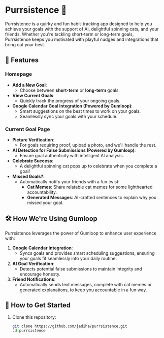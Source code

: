 # Purrsistence 🐾

Purrsistence is a quirky and fun habit-tracking app designed to help you achieve your goals with the support of AI, delightful spinning cats, and your friends. Whether you're tackling short-term or long-term goals, Purrsistence keeps you motivated with playful nudges and integrations that bring out your best.

## 🌟 Features

### **Homepage**
- **Add a New Goal**:
  - Choose between **short-term** or **long-term** goals.
- **View Current Goals**:
  - Quickly track the progress of your ongoing goals.
- **Google Calendar Goal Integration (Powered by Gumloop)**:
  - Smart suggestions on the best times to work on your goals.
  - Seamlessly sync your goals with your schedule.

### **Current Goal Page**
- **Picture Verification**:
  - For goals requiring proof, upload a photo, and we'll handle the rest.
- **AI Detection for False Submissions (Powered by Gumloop)**:
  - Ensure goal authenticity with intelligent AI analysis.
- **Celebrate Success**:
  - A delightful spinning cat pops up to celebrate when you complete a goal!
- **Missed Goals?**:
  - Automatically notify your friends with a fun twist:
    - **Cat Memes**: Share relatable cat memes for some lighthearted accountability.
    - **Generated Messages**: AI-crafted sentences to explain why you missed your goal.

## 🛠️ How We're Using Gumloop
Purrsistence leverages the power of Gumloop to enhance user experience with:
1. **Google Calendar Integration**:
   - Syncs goals and provides smart scheduling suggestions, ensuring your goals fit seamlessly into your daily routine.
2. **AI Goal Verification**:
   - Detects potential false submissions to maintain integrity and encourage honesty.
3. **Friend Notifications**:
   - Automatically sends text messages, complete with cat memes or generated explanations, to keep you accountable in a fun way.

## 🚀 How to Get Started

1. Clone this repository:
   ```bash
   git clone https://github.com/jadiha/purrsistence.git
   cd purrsistence
